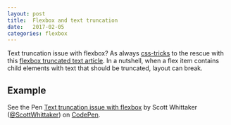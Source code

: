 ```yaml
---
layout: post
title:  Flexbox and text truncation
date:   2017-02-05
categories: flexbox
---
```


Text truncation issue with flexbox? As always [css-tricks](https://css-tricks.com/) to the rescue with this [flexbox truncated text article](https://css-tricks.com/flexbox-truncated-text/). In a nutshell, when a flex item contains child elements with text that should be truncated, layout can break.

## Example
 
<p data-height="1000" data-theme-id="27729" data-slug-hash="apKqpK" data-default-tab="result" data-user="ScottWhittaker" data-embed-version="2" data-pen-title="Text truncation issue with flexbox" class="codepen">See the Pen <a href="http://codepen.io/ScottWhittaker/pen/apKqpK/">Text truncation issue with flexbox</a> by Scott Whittaker (<a href="http://codepen.io/ScottWhittaker">@ScottWhittaker</a>) on <a href="http://codepen.io">CodePen</a>.</p>
 <script async src="https://production-assets.codepen.io/assets/embed/ei.js"></script>

